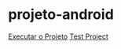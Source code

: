 # projeto-android
 
<a href="https://sleepy-bardeen-5c721c.netlify.app">Executar o Projeto</a>
<a href="https://sleepy-bardeen-5c721c.netlify.app">Test Project</a>